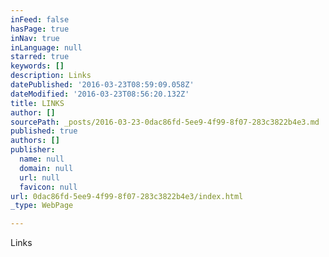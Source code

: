 ```yaml
---
inFeed: false
hasPage: true
inNav: true
inLanguage: null
starred: true
keywords: []
description: Links
datePublished: '2016-03-23T08:59:09.058Z'
dateModified: '2016-03-23T08:56:20.132Z'
title: LINKS
author: []
sourcePath: _posts/2016-03-23-0dac86fd-5ee9-4f99-8f07-283c3822b4e3.md
published: true
authors: []
publisher:
  name: null
  domain: null
  url: null
  favicon: null
url: 0dac86fd-5ee9-4f99-8f07-283c3822b4e3/index.html
_type: WebPage

---
```

Links